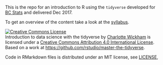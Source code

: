 This is the repo for an introduction to R using the `tidyverse` developed for [BC Stats](https://www2.gov.bc.ca/gov/content/data/about-data-management/bc-stats) and delivered Dec 2017.

To get an overview of the content take a look at the [syllabus](syllabus.md).

<a rel="license" href="http://creativecommons.org/licenses/by/4.0/"><img alt="Creative Commons License" style="border-width:0" src="https://i.creativecommons.org/l/by/4.0/88x31.png" /></a><br /><span xmlns:dct="http://purl.org/dc/terms/" property="dct:title">Introduction to data science with the tidyverse</span> by <a xmlns:cc="http://creativecommons.org/ns#" href="https://github.com/cwickham/r_intro_bc_stats" property="cc:attributionName" rel="cc:attributionURL">Charlotte Wickham</a> is licensed under a <a rel="license" href="http://creativecommons.org/licenses/by/4.0/">Creative Commons Attribution 4.0 International License</a>.<br />Based on a work at <a xmlns:dct="http://purl.org/dc/terms/" href="https://github.com/rstudio/master-the-tidyverse" rel="dct:source">https://github.com/rstudio/master-the-tidyverse</a>.

Code in RMarkdown files is distributed under an MIT license, see [LICENSE](LICENSE),